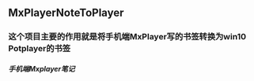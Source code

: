## MxPlayerNoteToPlayer
### 这个项目主要的作用就是将手机端MxPlayer写的书签转换为win10 Potplayer的书签
##### 手机端Mxplayer笔记
    